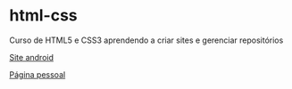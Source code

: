 # html-css
Curso de HTML5 e CSS3 
aprendendo a criar sites e gerenciar repositórios

<a href= "https://gustavo-galhardo.github.io/html-css/exercício/des10b/">Site android</a>

<a href= "https://github.com/Gustavo-Galhardo/html-css/blob/main/exercicios/pag_pessoal/index.html" >Página pessoal</a>